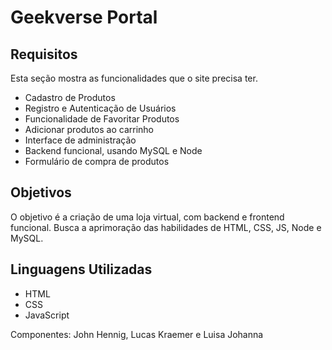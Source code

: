 # Geekverse Portal

## Requisitos

Esta seção mostra as funcionalidades que o site precisa ter.

- Cadastro de Produtos
- Registro e Autenticação de Usuários
- Funcionalidade de Favoritar Produtos
- Adicionar produtos ao carrinho
- Interface de administração
- Backend funcional, usando MySQL e Node
- Formulário de compra de produtos

## Objetivos

O objetivo é a criação de uma loja virtual, com backend e frontend funcional. Busca a aprimoração das habilidades de HTML, CSS, JS, Node e MySQL.

## Linguagens Utilizadas

-   HTML
-   CSS
-   JavaScript

Componentes: John Hennig, Lucas Kraemer e Luisa Johanna
